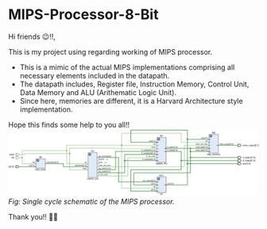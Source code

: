 # MIPS-Processor-8-Bit
Hi friends 😉!!,

This is my project using regarding working of MIPS processor.
- This is a mimic of the actual MIPS implementations comprising all necessary elements included in the datapath.
- The datapath includes, Register file, Instruction Memory, Control Unit, Data Memory and ALU (Arithematic Logic Unit). 
- Since here, memories are different, it is a Harvard Architecture style implementation.

Hope this finds some help to you all!!
![Single Cycle Schematic](/Single_cycle/single_cycle.JPG)
*Fig: Single cycle schematic of the MIPS processor.*

Thank you!! 🤜🤛
